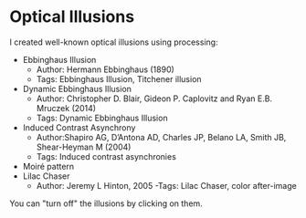 # Optical Illusions

I created well-known optical illusions using processing:

* Ebbinghaus Illusion
    - Author: Hermann Ebbinghaus (1890)
    - Tags: Ebbinghaus Illusion, Titchener illusion
* Dynamic Ebbinghaus Illusion
    - Author: Christopher D. Blair, Gideon P. Caplovitz and Ryan E.B. Mruczek (2014)
    - Tags: Dynamic Ebbinghaus Illusion
* Induced Contrast Asynchrony
    - Author:Shapiro AG, D’Antona AD, Charles JP, Belano LA, Smith JB, Shear-Heyman M (2004)
    - Tags: Induced contrast asynchronies
* Moiré pattern
* Lilac Chaser
    - Author: Jeremy L Hinton, 2005
    -Tags: Lilac Chaser, color after-image

You can "turn off" the illusions by clicking on them.